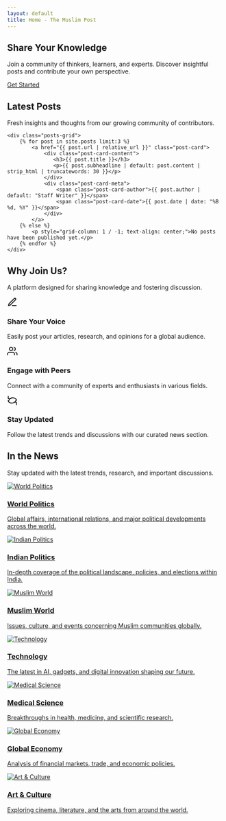 ```yaml
---
layout: default
title: Home - The Muslim Post
---
```


<section class="hero-section">
<h1 class="reveal-on-scroll">Share Your Knowledge</h1>
<p class="reveal-on-scroll">Join a community of thinkers, learners, and experts. Discover insightful posts and contribute your own perspective.</p>
<a href="{{ 'post.html' | relative_url }}" class="cta-button reveal-on-scroll">Get Started</a>
</section>

<div class="content-wrapper">
<section class="content-section latest-posts-container reveal-on-scroll">
<h2>Latest Posts</h2>
<p class="section-subtitle">Fresh insights and thoughts from our growing community of contributors.</p>

    <div class="posts-grid">
        {% for post in site.posts limit:3 %}
            <a href="{{ post.url | relative_url }}" class="post-card">
                <div class="post-card-content">
                   <h3>{{ post.title }}</h3>
                   <p>{{ post.subheadline | default: post.content | strip_html | truncatewords: 30 }}</p>
                </div>
                <div class="post-card-meta">
                    <span class="post-card-author">{{ post.author | default: "Staff Writer" }}</span>
                    <span class="post-card-date">{{ post.date | date: "%B %d, %Y" }}</span>
                </div>
            </a>
        {% else %}
            <p style="grid-column: 1 / -1; text-align: center;">No posts have been published yet.</p>
        {% endfor %}
    </div>
</section>

<section class="content-section features-section reveal-on-scroll">
    <h2>Why Join Us?</h2>
    <p class="section-subtitle">A platform designed for sharing knowledge and fostering discussion.</p>
    <div class="features-grid">
        <div class="feature-item">
            <div class="feature-icon"><svg xmlns="http://www.w3.org/2000/svg" width="24" height="24" viewBox="0 0 24 24" fill="none" stroke="currentColor" stroke-width="2" stroke-linecap="round" stroke-linejoin="round"><path d="M12 20h9"></path><path d="M16.5 3.5a2.121 2.121 0 0 1 3 3L7 19l-4 1 1-4L16.5 3.5z"></path></svg></div>
            <h3>Share Your Voice</h3>
            <p>Easily post your articles, research, and opinions for a global audience.</p>
        </div>
        <div class="feature-item">
            <div class="feature-icon"><svg xmlns="http://www.w3.org/2000/svg" width="24" height="24" viewBox="0 0 24 24" fill="none" stroke="currentColor" stroke-width="2" stroke-linecap="round" stroke-linejoin="round"><path d="M17 21v-2a4 4 0 0 0-4-4H5a4 4 0 0 0-4 4v2"></path><circle cx="9" cy="7" r="4"></circle><path d="M23 21v-2a4 4 0 0 0-3-3.87"></path><path d="M16 3.13a4 4 0 0 1 0 7.75"></path></svg></div>
            <h3>Engage with Peers</h3>
            <p>Connect with a community of experts and enthusiasts in various fields.</p>
        </div>
        <div class="feature-item">
            <div class="feature-icon"><svg xmlns="http://www.w3.org/2000/svg" width="24" height="24" viewBox="0 0 24 24" fill="none" stroke="currentColor" stroke-width="2" stroke-linecap="round" stroke-linejoin="round"><path d="M2.5 2v6h6M21.5 22v-6h-6"/><path d="M22 11.5A10 10 0 0 0 3.5 12.5"/><path d="M2 12.5a10 10 0 0 0 18.5-1"/></svg></div>
            <h3>Stay Updated</h3>
            <p>Follow the latest trends and discussions with our curated news section.</p>
        </div>
    </div>
</section>

<section class="content-section news-section reveal-on-scroll">
    <h2>In the News</h2>
    <p class="section-subtitle">Stay updated with the latest trends, research, and important discussions.</p>
    <div class="news-grid">
        <a href="news-hub.html?tag=world-politics" class="news-card">
            <div class="news-card-image-wrapper">
                <img src="https://placehold.co/600x400/3498db/ffffff?text=World+Politics" alt="World Politics" class="news-card-image">
            </div>
            <div class="news-card-text">
                <h3 class="news-card-headline">World Politics</h3>
                <p class="news-card-subheadline">Global affairs, international relations, and major political developments across the world.</p>
            </div>
        </a>
        <a href="news-hub.html?tag=indian-politics" class="news-card">
            <div class="news-card-image-wrapper">
                <img src="https://placehold.co/600x400/f1c40f/ffffff?text=Indian+Politics" alt="Indian Politics" class="news-card-image">
            </div>
            <div class="news-card-text">
                <h3 class="news-card-headline">Indian Politics</h3>
                <p class="news-card-subheadline">In-depth coverage of the political landscape, policies, and elections within India.</p>
            </div>
        </a>
        <a href="news-hub.html?tag=muslim-world" class="news-card">
            <div class="news-card-image-wrapper">
                <img src="https://placehold.co/600x400/2ecc71/ffffff?text=Muslim+World" alt="Muslim World" class="news-card-image">
            </div>
            <div class="news-card-text">
                <h3 class="news-card-headline">Muslim World</h3>
                <p class="news-card-subheadline">Issues, culture, and events concerning Muslim communities globally.</p>
            </div>
        </a>
        <a href="news-hub.html?tag=technology" class="news-card">
            <div class="news-card-image-wrapper">
                <img src="https://placehold.co/600x400/9b59b6/ffffff?text=Technology" alt="Technology" class="news-card-image">
            </div>
            <div class="news-card-text">
                <h3 class="news-card-headline">Technology</h3>
                <p class="news-card-subheadline">The latest in AI, gadgets, and digital innovation shaping our future.</p>
            </div>
        </a>
        <a href="news-hub.html?tag=medical-science" class="news-card">
            <div class="news-card-image-wrapper">
                <img src="https://placehold.co/600x400/e74c3c/ffffff?text=Medical+Science" alt="Medical Science" class="news-card-image">
            </div>
            <div class="news-card-text">
                <h3 class="news-card-headline">Medical Science</h3>
                <p class="news-card-subheadline">Breakthroughs in health, medicine, and scientific research.</p>
            </div>
        </a>
        <a href="news-hub.html?tag=global-economy" class="news-card">
            <div class="news-card-image-wrapper">
                <img src="https://placehold.co/600x400/1abc9c/ffffff?text=Global+Economy" alt="Global Economy" class="news-card-image">
            </div>
            <div class="news-card-text">
                <h3 class="news-card-headline">Global Economy</h3>
                <p class="news-card-subheadline">Analysis of financial markets, trade, and economic policies.</p>
            </div>
        </a>
        <a href="news-hub.html?tag=art-culture" class="news-card">
            <div class="news-card-image-wrapper">
                <img src="https://placehold.co/600x400/e67e22/ffffff?text=Art+%26+Culture" alt="Art & Culture" class="news-card-image">
            </div>
            <div class="news-card-text">
                <h3 class="news-card-headline">Art & Culture</h3>
                <p class="news-card-subheadline">Exploring cinema, literature, and the arts from around the world.</p>
            </div>
        </a>
    </div>
</section>

</div>

<script>
    document.addEventListener('DOMContentLoaded', () => {
        const observer = new IntersectionObserver((entries) => {
            entries.forEach(entry => {
                if (entry.isIntersecting) {
                    entry.target.classList.add('is-visible');
                }
            });
        }, { threshold: 0.1 });

        document.querySelectorAll('.reveal-on-scroll').forEach(element => {
            observer.observe(element);
        });
    });
</script>